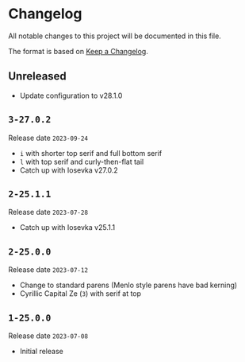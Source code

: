 # Changelog

All notable changes to this project will be documented in this file.

The format is based on [Keep a Changelog](https://keepachangelog.com/en/1.0.0/).

## Unreleased

- Update configuration to v28.1.0

## `3-27.0.2`

Release date `2023-09-24`

- `i` with shorter top serif and full bottom serif
- `l` with top serif and curly-then-flat tail
- Catch up with Iosevka v27.0.2

## `2-25.1.1`

Release date `2023-07-28`

- Catch up with Iosevka v25.1.1

## `2-25.0.0`

Release date `2023-07-12`

- Change to standard parens (Menlo style parens have bad kerning)
- Cyrillic Capital Ze (`З`) with serif at top

## `1-25.0.0`

Release date `2023-07-08`

- Initial release
